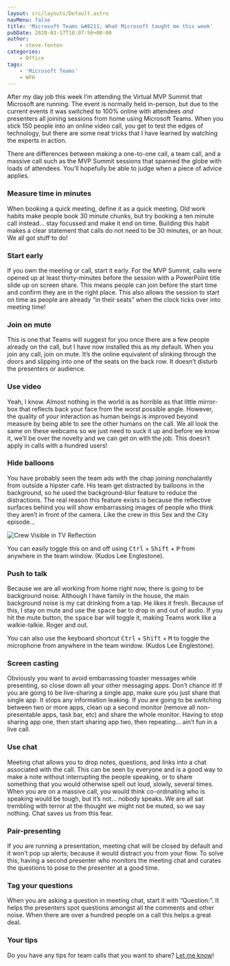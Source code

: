 ```yaml
---
layout: src/layouts/Default.astro
navMenu: false
title: 'Microsoft Teams &#8211; What Microsoft taught me this week'
pubDate: 2020-03-17T18:07:56+00:00
author:
    - steve-fenton
categories:
    - Office
tags:
    - 'Microsoft Teams'
    - WFH
---
```


After my day job this week I’m attending the Virtual MVP Summit that Microsoft are running. The event is normally held in-person, but due to the current events it was switched to 100% online with attendees *and* presenters all joining sessions from home using Microsoft Teams. When you stick 150 people into an online video call, you get to test the edges of technology, but there are some neat tricks that I have learned by watching the experts in action.

There are differences between making a one-to-one call, a team call, and a massive call such as the MVP Summit sessions that spanned the globe with loads of attendees. You’ll hopefully be able to judge when a piece of advice applies.

### Measure time in minutes

When booking a quick meeting, define it as a quick meeting. Old work habits make people book 30 minute chunks, but try booking a ten minute call instead… stay focussed and make it end on time. Building this habit makes a clear statement that calls do not need to be 30 minutes, or an hour. We all got stuff to do!

### Start early

If you own the meeting or call, start it early. For the MVP Summit, calls were opened up at least thirty-minutes before the session with a PowerPoint title slide up on screen share. This means people can join before the start time and confirm they are in the right place. This also allows the session to start on time as people are already “in their seats” when the clock ticks over into meeting time!

### Join on mute

This is one that Teams will suggest for you once there are a few people already on the call, but I have now installed this as my default. When you join any call, join on mute. It’s the online equivalent of slinking through the doors and slipping into one of the seats on the back row. It doesn’t disturb the presenters or audience.

### Use video

Yeah, I know. Almost nothing in the world is as horrible as that little mirror-box that reflects back your face from the worst possible angle. However, the quality of your interaction as human beings is improved beyond measure by being able to see the other humans on the call. We all look the same on these webcams so we just need to suck it up and before we know it, we’ll be over the novelty and we can get on with the job. This doesn’t apply in calls with a hundred users!

### Hide balloons

You have probably seen the team ads with the chap joining nonchalantly from outside a hipster café. His team get distracted by balloons in the background, so he used the background-blur feature to reduce the distractions. The real reason this feature exists is because the reflective surfaces behind you will show embarrassing images of people who think they aren’t in front of the camera. Like the crew in this Sex and the City episode…

![Crew Visible in TV Reflection](https://www.stevefenton.co.uk/wp-content/uploads/2020/03/production-error.png)

You can easily toggle this on and off using <kbd>Ctrl</kbd> + <kbd>Shift</kbd> + <kbd>P</kbd> from anywhere in the team window. (Kudos Lee Englestone).

### Push to talk

Because we are all working from home right now, there is going to be background noise. Although I have family in the house, the main background noise is my cat drinking from a tap. He likes it fresh. Because of this, I stay on mute and use the <kbd>space</kbd> bar to drop in and out of audio. If you hit the mute button, the <kbd>space</kbd> bar will toggle it, making Teams work like a walkie-talkie. Roger and out.

You can also use the keyboard shortcut <kbd>Ctrl</kbd> + <kbd>Shift</kbd> + <kbd>M</kbd> to toggle the microphone from anywhere in the team window. (Kudos Lee Englestone).

### Screen casting

Obviously you want to avoid embarrassing toaster messages while presenting, so close down all your other messaging apps. Don’t chance it! If you are going to be live-sharing a single app, make sure you just share that single app. It stops any information leaking. If you are going to be switching between two or more apps, clean up a second monitor (remove all non-presentable apps, task bar, etc) and share the whole monitor. Having to stop sharing app one, then start sharing app two, then repeating… ain’t fun in a live call.

### Use chat

Meeting chat allows you to drop notes, questions, and links into a chat associated with the call. This can be seen by everyone and is a good way to make a note without interrupting the people speaking, or to share something that you would otherwise spell out loud, slowly, several times. When you are on a massive call, you would think co-ordinating who is speaking would be tough, but it’s not… nobody speaks. We are all sat trembling with terror at the thought we might not be muted, so we say nothing. Chat saves us from this fear.

### Pair-presenting

If you are running a presentation, meeting chat will be closed by default and it won’t pop up alerts; because it would distract you from your flow. To solve this, having a second presenter who monitors the meeting chat and curates the questions to pose to the presenter at a good time.

### Tag your questions

When you are asking a question in meeting chat, start it with “Question:”. It helps the presenters spot questions amongst all the comments and other noise. When there are over a hundred people on a call this helps a great deal.

### Your tips

Do you have any tips for team calls that you want to share? [Let me know](https://www.stevefenton.co.uk/contact/)!